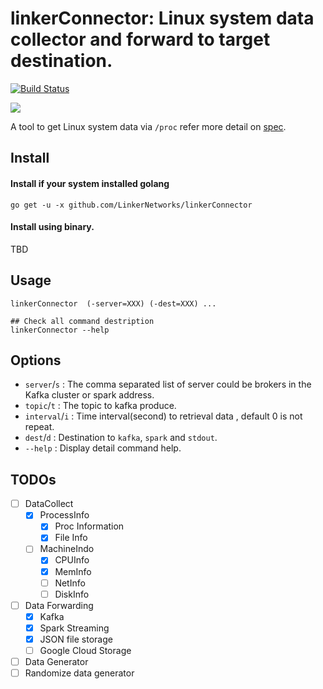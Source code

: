 linkerConnector: Linux system data collector and forward to target destination.
======================
[![Build Status](https://travis-ci.org/LinkerNetworks/linkerConnector.svg)](https://travis-ci.org/LinkerNetworks/linkerConnector)

[![](https://goreportcard.com/badge/github.com/LinkerNetworks/linkerConnector)](https://goreportcard.com/report/github.com/LinkerNetworks/linkerConnector)

A tool to get Linux system data via `/proc` refer more detail on [spec](http://www.mjmwired.net/kernel/Documentation/filesystems/proc.txt).


Install
--------------

#### Install if your system installed golang 

```
go get -u -x github.com/LinkerNetworks/linkerConnector
```

#### Install using binary.

TBD

Usage
---------------------

```
linkerConnector  (-server=XXX) (-dest=XXX) ...

## Check all command destription
linkerConnector --help
```    

Options
---------------

- `server`/`s` : The comma separated list of server could be brokers in the Kafka cluster or spark address.
- `topic`/`t` : The topic to kafka produce.
- `interval`/`i` : Time interval(second) to retrieval data , default 0 is not repeat.
- `dest`/`d` : Destination to `kafka`, `spark` and `stdout`.
- `--help` : Display detail command help.


TODOs
---------------

- [ ] DataCollect
	- [X] ProcessInfo
		- [X] Proc Information
		- [X] File Info
	- [ ] MachineIndo
		- [X] CPUInfo
		- [X] MemInfo
		- [ ] NetInfo
		- [ ] DiskInfo
- [ ] Data Forwarding
	- [X] Kafka
	- [X] Spark Streaming
	- [X] JSON file storage
	- [ ] Google Cloud Storage
- [ ] Data Generator
- [ ] Randomize data generator